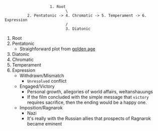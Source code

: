 
 
                        1. Root
                               \
              2. Pentatonic -> 4. Chromatic -> 5. Temperament -> 6. Expression
                               /
                               3. Diatonic


1. Root
2. Pentatonic
   - Straighforward plot from [golden age](https://www.sparknotes.com/film/casablanca/section1/)
3. Diatonic
4. Chromatic
5. Temperament
6. Expression
    - Withdrawn/Mismatch
       - `Unresolved` conflict 
    - Engaged/Victory
       - Personal growth, allegories of world affairs, weltanshauungs
       - If the film concluded with the simple message that `victory` requires sacrifice, then the ending would be a happy one.
    - Imposition/Ragnarok
       - Nazi
       - It's really with the Russian allies that prospects of Ragnarok became eminent
